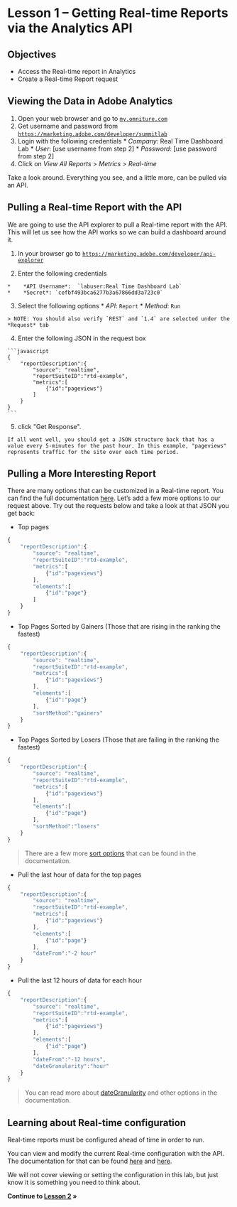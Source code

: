 Lesson 1 – Getting Real-time Reports via the Analytics API
====

Objectives
----
*    Access the Real-time report in Analytics
*    Create a Real-time Report request

Viewing the Data in Adobe Analytics
-----
1.    Open your web browser and go to <a href="https://my.omniture.com/login/" target="_blank">`my.omniture.com`</a>
2.    Get username and password from <a href="https://marketing.adobe.com/developer/summitlab" target="_blank">`https://marketing.adobe.com/developer/summitlab`</a>
3.    Login with the following credentials
    *    *Company*: Real Time Dashboard Lab
    *    *User*: [use username from step 2]
    *    *Password*: [use password from step 2]
4.    Click on *View All Reports* > *Metrics* > *Real-time*

Take a look around. Everything you see, and a little more, can be pulled via an API.

Pulling a Real-time Report with the API
-----

We are going to use the API explorer to pull a Real-time report with the API. This will let us see how the API works so we can build a dashboard around it.

1.    In your browser go to <a href="https://marketing.adobe.com/developer/api-explorer" target="_blank">`https://marketing.adobe.com/developer/api-explorer`</a>

2.    Enter the following credentials

    *    *API Username*:  `labuser:Real Time Dashboard Lab`
    *    *Secret*: `cefbf493bca6277b3a67866dd3a723c0`

3.    Select the following options
    *    *API*: `Report`
    *    *Method*: `Run`

    > NOTE: You should also verify `REST` and `1.4` are selected under the *Request* tab

4.    Enter the following JSON in the request box

    ```javascript
    {
        "reportDescription":{
            "source": "realtime",
            "reportSuiteID":"rtd-example",
            "metrics":[
                {"id":"pageviews"}
            ]
        }
    }
    ```

5.    click "Get Response".

    If all went well, you should get a JSON structure back that has a value every 5-minutes for the past hour. In this example, "pageviews" represents traffic for the site over each time period.

Pulling a More Interesting Report
-----

There are many options that can be customized in a Real-time report. You can find the full documentation [here](https://marketing.adobe.com/developer/documentation/analytics-reporting-1-4/real-time). Let’s add a few more options to our request above.  Try out the requests below and take a look at that JSON you get back:

* Top pages
```javascript
{
    "reportDescription":{
        "source": "realtime",
        "reportSuiteID":"rtd-example",
        "metrics":[
            {"id":"pageviews"}
        ],
        "elements":[
            {"id":"page"}
        ]
    }
}
```

* Top Pages Sorted by Gainers (Those that are rising in the ranking the fastest)
```javascript
{
    "reportDescription":{
        "source": "realtime",
        "reportSuiteID":"rtd-example",
        "metrics":[
            {"id":"pageviews"}
        ],
        "elements":[
            {"id":"page"}
        ],
        "sortMethod":"gainers"
    }
}
```

* Top Pages Sorted by Losers (Those that are failing in the ranking the fastest)
```javascript
{
    "reportDescription":{
        "source": "realtime",
        "reportSuiteID":"rtd-example",
        "metrics":[
            {"id":"pageviews"}
        ],
        "elements":[
            {"id":"page"}
        ],
        "sortMethod":"losers"
    }
}
```

> There are a few more [sort options](https://marketing.adobe.com/developer/documentation/analytics-reporting-1-4/r-reportdescription-1#section_C4F49ABA1A664EDB8BC48DF8D8F026B0) that can be found in the documentation.

* Pull the last hour of data for the top pages
```javascript
{
    "reportDescription":{
        "source": "realtime",
        "reportSuiteID":"rtd-example",
        "metrics":[
            {"id":"pageviews"}
        ],
        "elements":[
            {"id":"page"}
        ],
        "dateFrom":"-2 hour"
    }
}
```

* Pull the last 12 hours of data for each hour
```javascript
{
    "reportDescription":{
        "source": "realtime",
        "reportSuiteID":"rtd-example",
        "metrics":[
            {"id":"pageviews"}
        ],
        "elements":[
            {"id":"page"}
        ],
        "dateFrom":"-12 hours",
        "dateGranularity":"hour"
    }
}
```

> You can read more about [dateGranularity](https://marketing.adobe.com/developer/documentation/analytics-reporting-1-4/real-time#section_751CF36659DD4BFDA85554EC4368C464) and other options in the documentation.

Learning about Real-time configuration
-----

Real-time reports must be configured ahead of time in order to run.

You can view and modify the current Real-time configuration with the API. The documentation for that can be found [here](https://marketing.adobe.com/developer/documentation/analytics-administration-1-4/r-getrealtimesettings) and [here](https://marketing.adobe.com/developer/documentation/analytics-administration-1-4/r-saverealtimesettings).

We will not cover viewing or setting the configuration in this lab, but just know it is something you need to think about.

**Continue to [Lesson 2](../lesson_2#lesson-2--make-an-api-request-from-an-html-page) »**
